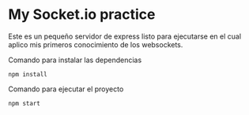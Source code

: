 # My Socket.io practice

Este es un pequeño servidor de express listo para ejecutarse en el cual aplico mis primeros conocimiento de los websockets.


Comando para instalar las dependencias
```
npm install
```

Comando para ejecutar el proyecto
```
npm start
```
